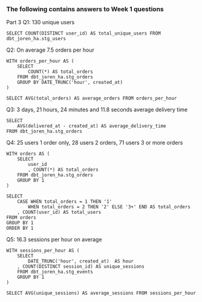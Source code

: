 
### The following contains answers to Week 1 questions

Part 3
Q1: 130 unique users

    SELECT COUNT(DISTINCT user_id) AS total_unique_users FROM dbt_joren_ha.stg_users

Q2: On average 7.5 orders per hour

    WITH orders_per_hour AS (
        SELECT 
            COUNT(*) AS total_orders
        FROM dbt_joren_ha.stg_orders
        GROUP BY DATE_TRUNC('hour', created_at) 
    )

    SELECT AVG(total_orders) AS average_orders FROM orders_per_hour

Q3: 3 days, 21 hours, 24 minutes and 11.8 seconds average delivery time

    SELECT 
        AVG(delivered_at - created_at) AS average_delivery_time
    FROM dbt_joren_ha.stg_orders
    
Q4: 25 users 1 order only, 28 users 2 orders, 71 users 3 or more orders

    WITH orders AS (
        SELECT 
            user_id
            , COUNT(*) AS total_orders
        FROM dbt_joren_ha.stg_orders
        GROUP BY 1
    )

    SELECT 
        CASE WHEN total_orders = 1 THEN '1' 
            WHEN total_orders = 2 THEN '2' ELSE '3+' END AS total_orders
        , COUNT(user_id) AS total_users
    FROM orders
    GROUP BY 1
    ORDER BY 1

Q5: 16.3 sessions per hour on average

    WITH sessions_per_hour AS (
        SELECT 
            DATE_TRUNC('hour', created_at)  AS hour
        , COUNT(DISTINCT session_id) AS unique_sessions
        FROM dbt_joren_ha.stg_events
        GROUP BY 1
    )

    SELECT AVG(unique_sessions) AS average_sessions FROM sessions_per_hour